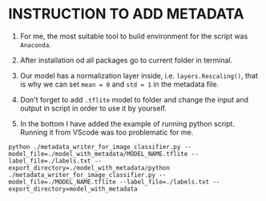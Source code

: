 
# INSTRUCTION TO ADD METADATA
1. For me, the most suitable tool to build environment for the script was `Anaconda`.

2. After installation od all packages go to current folder in terminal.

3. Our model has a normalization layer inside, i.e. `layers.Rescaling()`, that is why we can set `mean = 0` and `std = 1` in the metadata file.

4. Don't forget to add `.tflite` model to folder and change the input and output in script in order to use it by yourself.

5. In the bottom I have added the example of running python script. Running it from VScode was too problematic for me.

`python ./metadata_writer_for_image_classifier.py --model_file=./model_with_metadata/MODEL_NAME.tflite --label_file=./labels.txt --export_directory=./model_with_metadata/python ./metadata_writer_for_image_classifier.py --model_file=./MODEL_NAME.tflite --label_file=./labels.txt --export_directory=model_with_metadata`